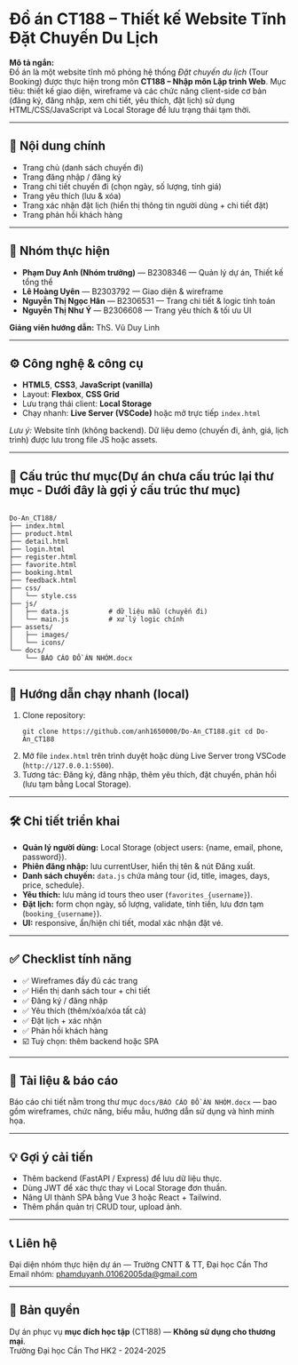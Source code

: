 <h1>Đồ án CT188 – Thiết kế Website Tĩnh Đặt Chuyến Du Lịch</h1> <p><strong>Mô tả ngắn:</strong><br> Đồ án là một website tĩnh mô phỏng hệ thống <em>Đặt chuyến du lịch</em> (Tour Booking) được thực hiện trong môn <strong>CT188 – Nhập môn Lập trình Web</strong>. Mục tiêu: thiết kế giao diện, wireframe và các chức năng client-side cơ bản (đăng ký, đăng nhập, xem chi tiết, yêu thích, đặt lịch) sử dụng HTML/CSS/JavaScript và Local Storage để lưu trạng thái tạm thời.</p> <hr> <h2>🔖 Nội dung chính</h2> <ul> <li>Trang chủ (danh sách chuyến đi)</li> <li>Trang đăng nhập / đăng ký</li> <li>Trang chi tiết chuyến đi (chọn ngày, số lượng, tính giá)</li> <li>Trang yêu thích (lưu & xóa)</li> <li>Trang xác nhận đặt lịch (hiển thị thông tin người dùng + chi tiết đặt)</li> <li>Trang phản hồi khách hàng</li> </ul> <hr> <h2>👥 Nhóm thực hiện</h2> <ul> <li><strong>Phạm Duy Anh (Nhóm trưởng)</strong> — B2308346 — Quản lý dự án, Thiết kế tổng thể</li> <li><strong>Lê Hoàng Uyên</strong> — B2303792 — Giao diện & wireframe</li> <li><strong>Nguyễn Thị Ngọc Hân</strong> — B2306531 — Trang chi tiết & logic tính toán</li> <li><strong>Nguyễn Thị Như Ý</strong> — B2306608 — Trang yêu thích & tối ưu UI</li> </ul> <p><strong>Giảng viên hướng dẫn:</strong> ThS. Vũ Duy Linh</p> <hr> <h2>⚙️ Công nghệ & công cụ</h2> <ul> <li><strong>HTML5</strong>, <strong>CSS3</strong>, <strong>JavaScript (vanilla)</strong></li> <li>Layout: <strong>Flexbox</strong>, <strong>CSS Grid</strong></li> <li>Lưu trạng thái client: <strong>Local Storage</strong></li> <li>Chạy nhanh: <strong>Live Server (VSCode)</strong> hoặc mở trực tiếp <code>index.html</code></li> </ul> <p><em>Lưu ý:</em> Website tĩnh (không backend). Dữ liệu demo (chuyến đi, ảnh, giá, lịch trình) được lưu trong file JS hoặc assets.</p> <hr><h2>📂 Cấu trúc thư mục(Dự án chưa cấu trúc lại thư mục - Dưới đây là gợi ý cấu trúc thư mục)</h2>
<pre><code>
Do-An_CT188/
├── index.html
├── product.html
├── detail.html
├── login.html
├── register.html
├── favorite.html
├── booking.html
├── feedback.html
├── css/
│   └── style.css
├── js/
│   ├── data.js          # dữ liệu mẫu (chuyến đi)
│   └── main.js          # xử lý logic chính
├── assets/
│   ├── images/
│   └── icons/
└── docs/
    └── BÁO CÁO ĐỒ ÁN NHÓM.docx
</code></pre>
 <hr> <h2>🚀 Hướng dẫn chạy nhanh (local)</h2> <ol> <li>Clone repository: <pre><code>git clone https://github.com/anh1650000/Do-An_CT188.git cd Do-An_CT188</code></pre> </li> <li>Mở file <code>index.html</code> trên trình duyệt hoặc dùng Live Server trong VSCode (<code>http://127.0.0.1:5500</code>).</li> <li>Tương tác: Đăng ký, đăng nhập, thêm yêu thích, đặt chuyến, phản hồi (lưu tạm bằng Local Storage).</li> </ol> <hr> <h2>🛠 Chi tiết triển khai</h2> <ul> <li><strong>Quản lý người dùng:</strong> Local Storage (object users: {name, email, phone, password}).</li> <li><strong>Phiên đăng nhập:</strong> lưu currentUser, hiển thị tên & nút Đăng xuất.</li> <li><strong>Danh sách chuyến:</strong> <code>data.js</code> chứa mảng tour {id, title, images, days, price, schedule}.</li> <li><strong>Yêu thích:</strong> lưu mảng id tours theo user (<code>favorites_{username}</code>).</li> <li><strong>Đặt lịch:</strong> form chọn ngày, số lượng, validate, tính tiền, lưu đơn tạm (<code>booking_{username}</code>).</li> <li><strong>UI:</strong> responsive, ẩn/hiện chi tiết, modal xác nhận đặt vé.</li> </ul> <hr> <h2>✅ Checklist tính năng</h2> <ul> <li>✅ Wireframes đầy đủ các trang</li> <li>✅ Hiển thị danh sách tour + chi tiết</li> <li>✅ Đăng ký / đăng nhập</li> <li>✅ Yêu thích (thêm/xóa/xóa tất cả)</li> <li>✅ Đặt lịch + xác nhận</li> <li>✅ Phản hồi khách hàng</li> <li>☑️ Tuỳ chọn: thêm backend hoặc SPA</li> </ul> <hr> <h2>🧾 Tài liệu & báo cáo</h2> <p>Báo cáo chi tiết nằm trong thư mục <code>docs/BÁO CÁO ĐỒ ÁN NHÓM.docx</code> — bao gồm wireframes, chức năng, biểu mẫu, hướng dẫn sử dụng và hình minh họa.</p> <hr> <h2>💡 Gợi ý cải tiến</h2> <ul> <li>Thêm backend (FastAPI / Express) để lưu dữ liệu thực.</li> <li>Dùng JWT để xác thực thay vì Local Storage đơn thuần.</li> <li>Nâng UI thành SPA bằng Vue 3 hoặc React + Tailwind.</li> <li>Thêm phần quản trị CRUD tour, upload ảnh.</li> </ul> <hr> <h2>📞 Liên hệ</h2> <p>Đại diện nhóm thực hiện dự án — Trường CNTT & TT, Đại học Cần Thơ<br> Email nhóm: <a href="mailto:phamduyanh.01062005da@gmail.com">phamduyanh.01062005da@gmail.com</a></p> <hr> <h2>📜 Bản quyền</h2> <p>Dự án phục vụ <strong>mục đích học tập</strong> (CT188) — <strong>Không sử dụng cho thương mại</strong>.<br>Trường Đại học Cần Thơ HK2 - 2024-2025</p>
